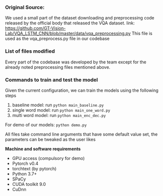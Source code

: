 ### Original Source:
We used a small part of the dataset downloading and preprocessing code released by the official body that released the VQA dataset.
link: https://github.com/GT-Vision-Lab/VQA_LSTM_CNN/blob/master/data/vqa_preprocessing.py
This file is used as the vqa_preprocess.py file in our codebase

### List of files modified
Every part of the codebase was developed by the team except for the already noted preprocessing files mentioned above.

### Commands to train and test the model

Given the current configuration, we can train the models using the following steps

1. baseline model: run 
```python main_baseline.py```
2. single word model: run 
```python main_one_word.py```
3. multi word model: run 
```python main_enc_dec.py```

For demo of our models:
```python demo.py```

All files take command line arguments that have some default value set, the parameters can be tweaked as the user likes

**Machine and software requirements**
- GPU access (compulsory for demo)
- Pytorch v0.4
- torchtext (by pytorch)
- Python 3.7+
- SPaCy
- CUDA toolkit 9.0
- CuDnn
